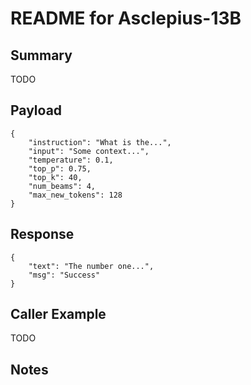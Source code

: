 # README for Asclepius-13B

## Summary

TODO

## Payload

```
{
    "instruction": "What is the...",
    "input": "Some context...",
    "temperature": 0.1,
    "top_p": 0.75,
    "top_k": 40,
    "num_beams": 4,
    "max_new_tokens": 128
}
```

## Response

```
{
    "text": "The number one...",
    "msg": "Success"
}
```

## Caller Example

TODO


## Notes
